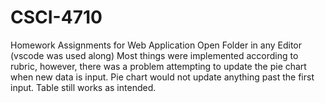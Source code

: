 # CSCI-4710
Homework Assignments for Web Application
Open Folder in any Editor (vscode was used along) 
Most things were implemented according to rubric, however, there was a problem attempting to update the pie chart 
when new data is input. 
Pie chart would not update anything past the first input. Table still works as intended.
